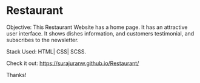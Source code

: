 # Restaurant
Objective: This Restaurant Website has a home page. It has an attractive user interface. It shows dishes information, and customers testimonial, and subscribes to the newsletter.

Stack Used: HTML| CSS| SCSS.

Check it out: https://surajuranw.github.io/Restaurant/

Thanks!
